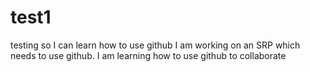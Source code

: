 # test1
testing so I can learn how to use github
I am working on an SRP which needs to use github. I am learning how to use github to collaborate

